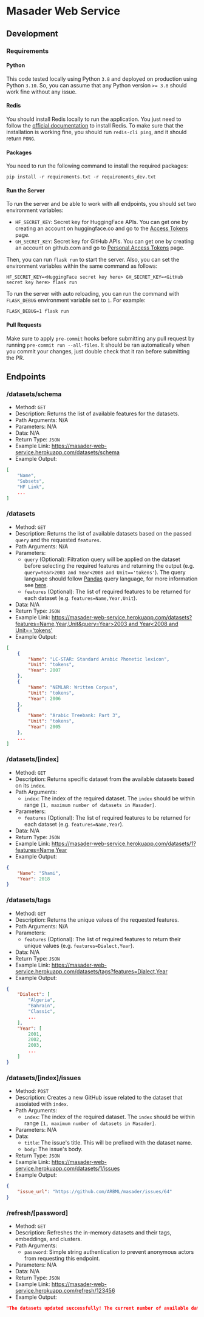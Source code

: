 # Masader Web Service

## Development

### Requirements

#### Python

This code tested locally using Python `3.8` and deployed on production using Python `3.10`. So, you can assume that any Python version `>= 3.8` should work fine without any issue.

#### Redis

You should install Redis locally to run the application. You just need to follow the [official documentation](https://redis.io/docs/getting-started/installation) to install Redis. To make sure that the installation is working fine, you should run `redis-cli ping`, and it should return `PONG`.

#### Packages

You need to run the following command to install the required packages:

```
pip install -r requirements.txt -r requirements_dev.txt
```

#### Run the Server

To run the server and be able to work with all endpoints, you should set two environment variables:
- `HF_SECRET_KEY`: Secret key for HuggingFace APIs. You can get one by creating an account on huggingface.co and go to the [Access Tokens](https://huggingface.co/settings/tokens) page.
- `GH_SECRET_KEY`: Secret key for GitHub APIs. You can get one by creating an account on github.com and go to [Personal Access Tokens](https://github.com/settings/tokens) page.

Then, you can run `flask run` to start the server. Also, you can set the environment variables within the same command as follows:

```
HF_SECRET_KEY=<HuggingFace secret key here> GH_SECRET_KEY=<GitHub secret key here> flask run
```

To run the server with auto reloading, you can run the command with `FLASK_DEBUG` environment variable set to `1`. For example:

```
FLASK_DEBUG=1 flask run
```

#### Pull Requests

Make sure to apply `pre-commit` hooks before submitting any pull request by running `pre-commit run --all-files`. It should be ran automatically when you commit your changes, just double check that it ran before submitting the PR.

## Endpoints

### /datasets/schema

- Method: `GET`
- Description: Returns the list of available features for the datasets.
- Path Arguments: N/A
- Parameters: N/A
- Data: N/A
- Return Type: `JSON`
- Example Link: https://masader-web-service.herokuapp.com/datasets/schema
- Example Output:

```json
[
    "Name",
    "Subsets",
    "HF Link",
    ...
]
```

### /datasets

- Method: `GET`
- Description: Returns the list of available datasets based on the passed `query` and the requested `features`.
- Path Arguments: N/A
- Parameters:
  - `query` (Optional): Filtration query will be applied on the dataset before selecting the required features and returning the output (e.g. `query=Year>2003 and Year<2008 and Unit=='tokens'`). The query language should follow [Pandas](https://pandas.pydata.org) query language, for more information see [here](https://pandas.pydata.org/docs/reference/api/pandas.DataFrame.query.html).
  - `features` (Optional): The list of required features to be returned for each dataset (e.g. `features=Name,Year,Unit`).
- Data: N/A
- Return Type: `JSON`
- Example Link: [https://masader-web-service.herokuapp.com/datasets?features=Name,Year,Unit&query=Year>2003 and Year<2008 and Unit=='tokens'](https://masader-web-service.herokuapp.com/datasets?features=Name,Year,Unit&query=Year>2003%20and%20Year<2008%20and%20Unit=='tokens')
- Example Output:

```json
[
    {
        "Name": "LC-STAR: Standard Arabic Phonetic lexicon",
        "Unit": "tokens",
        "Year": 2007
    },
    {
        "Name": "NEMLAR: Written Corpus",
        "Unit": "tokens",
        "Year": 2006
    },
    {
        "Name": "Arabic Treebank: Part 3",
        "Unit": "tokens",
        "Year": 2005
    },
    ...
]
```

### /datasets/[index]

- Method: `GET`
- Description: Returns specific dataset from the available datasets based on its `index`.
- Path Arguments:
  - `index`: The index of the required dataset. The `index` should be within range `[1, maximum number of datasets in Masader]`.
- Parameters:
  - `features` (Optional): The list of required features to be returned for each dataset (e.g. `features=Name,Year`).
- Data: N/A
- Return Type: `JSON`
- Example Link: https://masader-web-service.herokuapp.com/datasets/1?features=Name,Year
- Example Output:

```json
{
    "Name": "Shami",
    "Year": 2018
}
```

### /datasets/tags

- Method: `GET`
- Description: Returns the unique values of the requested features.
- Path Arguments: N/A
- Parameters:
  - `features` (Optional): The list of required features to return their unique values (e.g. `features=Dialect,Year`).
- Data: N/A
- Return Type: `JSON`
- Example Link: https://masader-web-service.herokuapp.com/datasets/tags?features=Dialect,Year
- Example Output:

```json
{
    "Dialect": [
        "Algeria",
        "Bahrain",
        "Classic",
        ...
    ],
    "Year": [
        2001,
        2002,
        2003,
        ...
    ]
}
```

### /datasets/[index]/issues

- Method: `POST`
- Description: Creates a new GitHub issue related to the dataset that assoiated with `index`.
- Path Arguments:
  - `index`: The index of the required dataset. The `index` should be within range `[1, maximum number of datasets in Masader]`.
- Parameters: N/A
- Data:
  - `title`: The issue's title. This will be prefixed with the dataset name.
  - `body`: The issue's body.
- Return Type: `JSON`
- Example Link: https://masader-web-service.herokuapp.com/datasets/1/issues
- Example Output:

```json
{
    "issue_url": "https://github.com/ARBML/masader/issues/64"
}
```

### /refresh/[password]

- Method: `GET`
- Description: Refreshes the in-memory datasets and their tags, embeddings, and clusters.
- Path Arguments:
  - `password`: Simple string authentication to prevent anonymous actors from requesting this endpoint.
- Parameters: N/A
- Data: N/A
- Return Type: `JSON`
- Example Link: https://masader-web-service.herokuapp.com/refresh/123456
- Example Output:

```json
"The datasets updated successfully! The current number of available datasets is 590."
```

